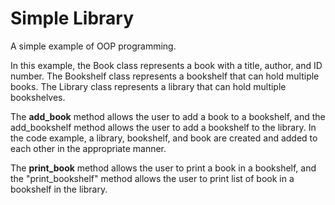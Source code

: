 # Simple Library 

A simple example of OOP programming.

In this example, the Book class represents a book with a title, author, and ID number. The Bookshelf class represents a bookshelf that can hold multiple books. The Library class represents a library that can hold multiple bookshelves.

The **add_book** method allows the user to add a book to a bookshelf, and the add_bookshelf method allows the user to add a bookshelf to the library. In the code example, a library, bookshelf, and book are created and added to each other in the appropriate manner.

The **print_book** method allows the user to print a book in a bookshelf, and the "print_bookshelf" method allows the user to print list of book in a bookshelf in the library. 
